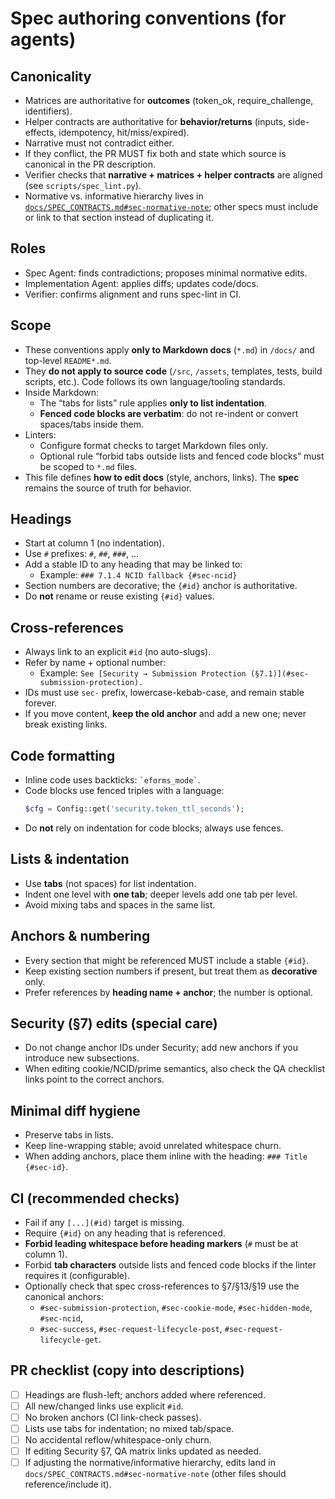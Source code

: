 # Spec authoring conventions (for agents)

## Canonicality
- Matrices are authoritative for **outcomes** (token_ok, require_challenge, identifiers).
- Helper contracts are authoritative for **behavior/returns** (inputs, side-effects, idempotency, hit/miss/expired).
- Narrative must not contradict either.
- If they conflict, the PR MUST fix both and state which source is canonical in the PR description.
- Verifier checks that **narrative + matrices + helper contracts** are aligned (see `scripts/spec_lint.py`).
- Normative vs. informative hierarchy lives in [`docs/SPEC_CONTRACTS.md#sec-normative-note`](docs/SPEC_CONTRACTS.md#sec-normative-note); other specs must include or link to that section instead of duplicating it.

## Roles
- Spec Agent: finds contradictions; proposes minimal normative edits.
- Implementation Agent: applies diffs; updates code/docs.
- Verifier: confirms alignment and runs spec-lint in CI.

## Scope
- These conventions apply **only to Markdown docs** (`*.md`) in `/docs/` and top-level `README*.md`.
- They **do not apply to source code** (`/src`, `/assets`, templates, tests, build scripts, etc.). Code follows its own language/tooling standards.
- Inside Markdown:
	- The “tabs for lists” rule applies **only to list indentation**.
	- **Fenced code blocks are verbatim**: do not re-indent or convert spaces/tabs inside them.
- Linters:
	- Configure format checks to target Markdown files only.
	- Optional rule “forbid tabs outside lists and fenced code blocks” must be scoped to `*.md` files.
- This file defines **how to edit docs** (style, anchors, links). The **spec** remains the source of truth for behavior.

## Headings
- Start at column 1 (no indentation).
- Use `#` prefixes: `#`, `##`, `###`, …
- Add a stable ID to any heading that may be linked to:
	- Example: `### 7.1.4 NCID fallback {#sec-ncid}`
- Section numbers are decorative; the `{#id}` anchor is authoritative.
- Do **not** rename or reuse existing `{#id}` values.

## Cross-references
- Always link to an explicit `#id` (no auto-slugs).
- Refer by name + optional number:
	- Example: `See [Security → Submission Protection (§7.1)](#sec-submission-protection).`
- IDs must use `sec-` prefix, lowercase-kebab-case, and remain stable forever.
- If you move content, **keep the old anchor** and add a new one; never break existing links.

## Code formatting
- Inline code uses backticks: `` `eforms_mode` ``.
- Code blocks use fenced triples with a language:
	```php
	$cfg = Config::get('security.token_ttl_seconds');
	```
- Do **not** rely on indentation for code blocks; always use fences.

## Lists & indentation
- Use **tabs** (not spaces) for list indentation.
- Indent one level with **one tab**; deeper levels add one tab per level.
- Avoid mixing tabs and spaces in the same list.

## Anchors & numbering
- Every section that might be referenced MUST include a stable `{#id}`.
- Keep existing section numbers if present, but treat them as **decorative** only.
- Prefer references by **heading name + anchor**; the number is optional.

## Security (§7) edits (special care)
- Do not change anchor IDs under Security; add new anchors if you introduce new subsections.
- When editing cookie/NCID/prime semantics, also check the QA checklist links point to the correct anchors.

## Minimal diff hygiene
- Preserve tabs in lists.
- Keep line-wrapping stable; avoid unrelated whitespace churn.
- When adding anchors, place them inline with the heading: `### Title {#sec-id}`.

## CI (recommended checks)
- Fail if any `[...](#id)` target is missing.
- Require `{#id}` on any heading that is referenced.
- **Forbid leading whitespace before heading markers** (`#` must be at column 1).
- Forbid **tab characters** outside lists and fenced code blocks if the linter requires it (configurable).
- Optionally check that spec cross-references to §7/§13/§19 use the canonical anchors:
	- `#sec-submission-protection`, `#sec-cookie-mode`, `#sec-hidden-mode`, `#sec-ncid`,
	- `#sec-success`, `#sec-request-lifecycle-post`, `#sec-request-lifecycle-get`.

## PR checklist (copy into descriptions)
- [ ] Headings are flush-left; anchors added where referenced.
- [ ] All new/changed links use explicit `#id`.
- [ ] No broken anchors (CI link-check passes).
- [ ] Lists use tabs for indentation; no mixed tab/space.
- [ ] No accidental reflow/whitespace-only churn.
- [ ] If editing Security §7, QA matrix links updated as needed.
- [ ] If adjusting the normative/informative hierarchy, edits land in `docs/SPEC_CONTRACTS.md#sec-normative-note` (other files should reference/include it).
